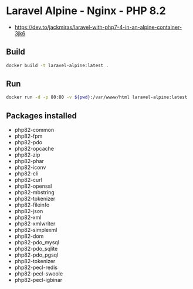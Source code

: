 # Laravel Alpine - Nginx - PHP 8.2

- https://dev.to/jackmiras/laravel-with-php7-4-in-an-alpine-container-3jk6

## Build

```bash
docker build -t laravel-alpine:latest .
```

## Run

```bash
docker run -d -p 80:80 -v ${pwd}:/var/wwww/html laravel-alpine:latest
```

## Packages installed
* php82-common 
* php82-fpm 
* php82-pdo 
* php82-opcache 
* php82-zip 
* php82-phar 
* php82-iconv 
* php82-cli 
* php82-curl 
* php82-openssl 
* php82-mbstring 
* php82-tokenizer 
* php82-fileinfo 
* php82-json 
* php82-xml 
* php82-xmlwriter 
* php82-simplexml 
* php82-dom 
* php82-pdo_mysql 
* php82-pdo_sqlite 
* php82-pdo_pgsql 
* php82-tokenizer 
* php82-pecl-redis 
* php82-pecl-swoole 
* php82-pecl-igbinar
